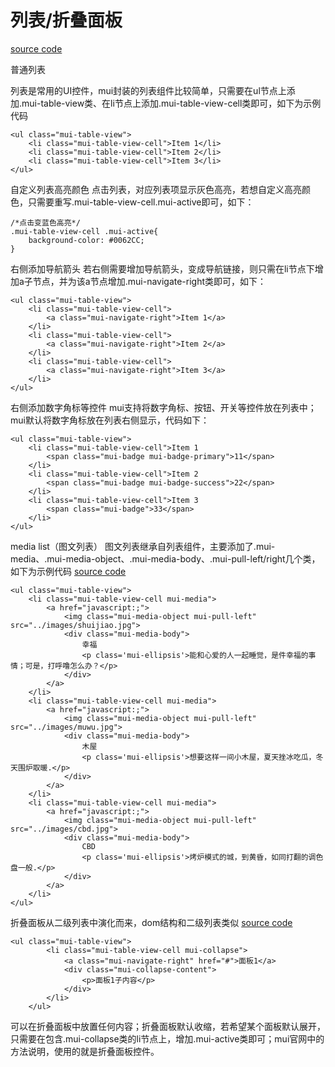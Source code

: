 # 列表\/折叠面板

[source code](https://jsfiddle.net/badfl/h4j4fhzy/)

普通列表

列表是常用的UI控件，mui封装的列表组件比较简单，只需要在ul节点上添加.mui-table-view类、在li节点上添加.mui-table-view-cell类即可，如下为示例代码

```
<ul class="mui-table-view">
    <li class="mui-table-view-cell">Item 1</li>
    <li class="mui-table-view-cell">Item 2</li>
    <li class="mui-table-view-cell">Item 3</li>
</ul>
```

自定义列表高亮颜色
点击列表，对应列表项显示灰色高亮，若想自定义高亮颜色，只需要重写.mui-table-view-cell.mui-active即可，如下：

```
/*点击变蓝色高亮*/
.mui-table-view-cell .mui-active{
    background-color: #0062CC;
}
```

右侧添加导航箭头
若右侧需要增加导航箭头，变成导航链接，则只需在li节点下增加a子节点，并为该a节点增加.mui-navigate-right类即可，如下：

```
<ul class="mui-table-view">
    <li class="mui-table-view-cell">
        <a class="mui-navigate-right">Item 1</a>
    </li>
    <li class="mui-table-view-cell">
        <a class="mui-navigate-right">Item 2</a>
    </li>
    <li class="mui-table-view-cell">
        <a class="mui-navigate-right">Item 3</a>
    </li>
</ul>
```

右侧添加数字角标等控件
mui支持将数字角标、按钮、开关等控件放在列表中；mui默认将数字角标放在列表右侧显示，代码如下：

```
<ul class="mui-table-view">
    <li class="mui-table-view-cell">Item 1 
        <span class="mui-badge mui-badge-primary">11</span>
    </li>
    <li class="mui-table-view-cell">Item 2 
        <span class="mui-badge mui-badge-success">22</span>
    </li>
    <li class="mui-table-view-cell">Item 3 
        <span class="mui-badge">33</span>
    </li>
</ul>
```

media list（图文列表）
图文列表继承自列表组件，主要添加了.mui-media、.mui-media-object、.mui-media-body、.mui-pull-left\/right几个类，如下为示例代码
[source code](https://jsfiddle.net/badfl/t4htb4re/)

```
<ul class="mui-table-view">
    <li class="mui-table-view-cell mui-media">
        <a href="javascript:;">
            <img class="mui-media-object mui-pull-left" src="../images/shuijiao.jpg">
            <div class="mui-media-body">
                幸福
                <p class='mui-ellipsis'>能和心爱的人一起睡觉，是件幸福的事情；可是，打呼噜怎么办？</p>
            </div>
        </a>
    </li>
    <li class="mui-table-view-cell mui-media">
        <a href="javascript:;">
            <img class="mui-media-object mui-pull-left" src="../images/muwu.jpg">
            <div class="mui-media-body">
                木屋
                <p class='mui-ellipsis'>想要这样一间小木屋，夏天挫冰吃瓜，冬天围炉取暖.</p>
            </div>
        </a>
    </li>
    <li class="mui-table-view-cell mui-media">
        <a href="javascript:;">
            <img class="mui-media-object mui-pull-left" src="../images/cbd.jpg">
            <div class="mui-media-body">
                CBD
                <p class='mui-ellipsis'>烤炉模式的城，到黄昏，如同打翻的调色盘一般.</p>
            </div>
        </a>
    </li>
</ul>
```

折叠面板从二级列表中演化而来，dom结构和二级列表类似
[source code](https://jsfiddle.net/badfl/k4mfLnsx/)
```
<ul class="mui-table-view"> 
        <li class="mui-table-view-cell mui-collapse">
            <a class="mui-navigate-right" href="#">面板1</a>
            <div class="mui-collapse-content">
                <p>面板1子内容</p>
            </div>
        </li>
    </ul>
```

可以在折叠面板中放置任何内容；折叠面板默认收缩，若希望某个面板默认展开，只需要在包含.mui-collapse类的li节点上，增加.mui-active类即可；mui官网中的方法说明，使用的就是折叠面板控件。


